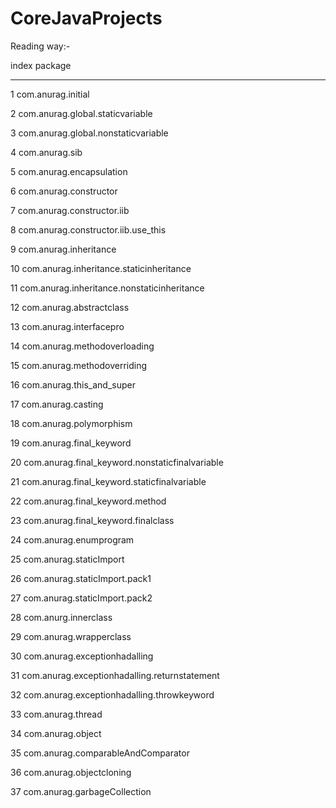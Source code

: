 CoreJavaProjects
================

Reading way:-

index                                      package
--------								--------------
1									    com.anurag.initial

2									    com.anurag.global.staticvariable	

3										com.anurag.global.nonstaticvariable

4										com.anurag.sib

5										com.anurag.encapsulation

6										com.anurag.constructor

7										com.anurag.constructor.iib

8									    com.anurag.constructor.iib.use_this

9										com.anurag.inheritance

10										com.anurag.inheritance.staticinheritance

11										com.anurag.inheritance.nonstaticinheritance

12										com.anurag.abstractclass

13										com.anurag.interfacepro

14									    com.anurag.methodoverloading

15									    com.anurag.methodoverriding

16									    com.anurag.this_and_super

17										com.anurag.casting

18										com.anurag.polymorphism

19										com.anurag.final_keyword

20										com.anurag.final_keyword.nonstaticfinalvariable

21										com.anurag.final_keyword.staticfinalvariable

22										com.anurag.final_keyword.method

23										com.anurag.final_keyword.finalclass

24										com.anurag.enumprogram

25										com.anurag.staticImport

26										com.anurag.staticImport.pack1

27										com.anurag.staticImport.pack2

28										com.anurg.innerclass

29									    com.anurag.wrapperclass

30										com.anurag.exceptionhadalling

31										com.anurag.exceptionhadalling.returnstatement

32										com.anurag.exceptionhadalling.throwkeyword

33										com.anurag.thread

34										com.anurag.object

35										com.anurag.comparableAndComparator

36										com.anurag.objectcloning

37										com.anurag.garbageCollection
